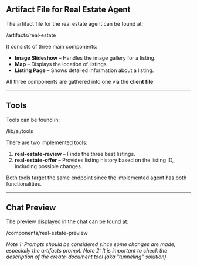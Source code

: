 ## Artifact File for Real Estate Agent  

The artifact file for the real estate agent can be found at:  

/artifacts/real-estate


It consists of three main components:  
- **Image Slideshow** – Handles the image gallery for a listing.  
- **Map** – Displays the location of listings.  
- **Listing Page** – Shows detailed information about a listing.  

All three components are gathered into one via the **client file**.  

---

## Tools  

Tools can be found in:  

/lib/ai/tools


There are two implemented tools:  
1. **real-estate-review** – Finds the three best listings.  
2. **real-estate-offer** – Provides listing history based on the listing ID, including possible changes.  

Both tools target the same endpoint since the implemented agent has both functionalities.  

---

## Chat Preview  

The preview displayed in the chat can be found at:  

/components/real-estate-preview

_Note 1: Prompts should be considered since some changes are made, especially the artifacts prompt._
_Note 2: It is important to check the description of the create-document tool (aka "tunneling" solution)_
